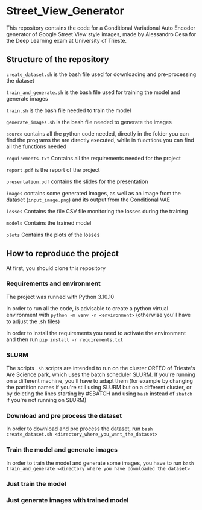 # Street_View_Generator
This repository contains the code for a Conditional Variational Auto Encoder generator of Google Street View style images, made by Alessandro Cesa for the Deep Learning exam at University of Trieste.

## Structure of the repository

`create_dataset.sh` is the bash file used for downloading and pre-processing the dataset

`train_and_generate.sh` is the bash file used for training the model and generate images

`train.sh` is the bash file needed to train the model

`generate_images.sh` is the bash file needed to generate the images

`source` contains all the python code needed, directly in the folder you can find the programs the are directly executed, while in `functions` you can find all the functions needed

`requirements.txt` Contains all the requirements needed for the project

`report.pdf` is the report of the project

`presentation.pdf` contains the slides for the presentation

`images` contains some generated images, as well as an image from the dataset (`input_image.png`) and its output from the Conditional VAE

`losses` Contains the file CSV file monitoring the losses during the training

`models` Contains the trained model

`plots` Contains the plots of the losses

## How to reproduce the project

At first, you should clone this repository

### Requirements and environment

The project was runned with Python 3.10.10

In order to run all the code, is advisable to create a python virtual environment with `python -m venv -n <environment>` (otherwise you'll have to adjust the .sh files)


In order to install the requirements you need to activate the environment and then run `pip install -r requirements.txt`

### SLURM

The scripts `.sh` scripts are intended to run on the cluster ORFEO of Trieste's Are Science park, which uses the batch scheduler SLURM. If you're running on a different machine, you'll have to adapt them (for example by changing the partition  names if you're still using SLURM but on a different cluster, or by deleting the lines starting by #SBATCH and using `bash` instead of `sbatch` if you're not running on SLURM)

### Download and pre process the dataset

In order to download and pre process the dataset, run `bash create_dataset.sh <directory_where_you_want_the_dataset>`

### Train the model and generate images 

In order to train the model and generate some images, you have to run `bash train_and_generate <directory where you have downloaded the dataset>` 

### Just train the model

### Just generate images with trained model
